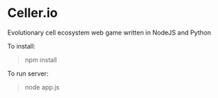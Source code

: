 # Celler.io
Evolutionary cell ecosystem web game written in NodeJS and Python

To install:

> npm install

To run server:

> node app.js

